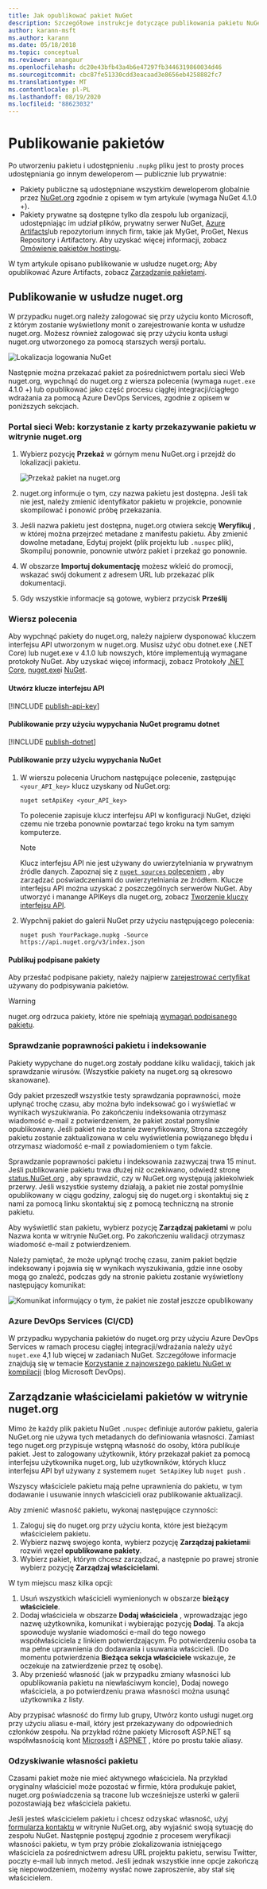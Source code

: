 ```yaml
---
title: Jak opublikować pakiet NuGet
description: Szczegółowe instrukcje dotyczące publikowania pakietu NuGet w nuget.org lub prywatnych źródłach oraz zarządzania własnością pakietu na nuget.org.
author: karann-msft
ms.author: karann
ms.date: 05/18/2018
ms.topic: conceptual
ms.reviewer: anangaur
ms.openlocfilehash: dc20e43bfb43a4b6e47297fb3446319860034d46
ms.sourcegitcommit: cbc87fe51330cdd3eacaad3e8656eb4258882fc7
ms.translationtype: MT
ms.contentlocale: pl-PL
ms.lasthandoff: 08/19/2020
ms.locfileid: "88623032"
---
```

# <a name="publishing-packages"></a>Publikowanie pakietów

Po utworzeniu pakietu i udostępnieniu `.nupkg` pliku jest to prosty proces udostępniania go innym deweloperom — publicznie lub prywatnie:

- Pakiety publiczne są udostępniane wszystkim deweloperom globalnie przez [NuGet.org](https://www.nuget.org/packages/manage/upload) zgodnie z opisem w tym artykule (wymaga NuGet 4.1.0 +).
- Pakiety prywatne są dostępne tylko dla zespołu lub organizacji, udostępniając im udział plików, prywatny serwer NuGet, [Azure Artifacts](https://www.visualstudio.com/docs/package/nuget/publish)lub repozytorium innych firm, takie jak MyGet, ProGet, Nexus Repository i Artifactory. Aby uzyskać więcej informacji, zobacz [Omówienie pakietów hostingu](../hosting-packages/overview.md).

W tym artykule opisano publikowanie w usłudze nuget.org; Aby opublikować Azure Artifacts, zobacz [Zarządzanie pakietami](https://www.visualstudio.com/docs/package/nuget/publish).

## <a name="publish-to-nugetorg"></a>Publikowanie w usłudze nuget.org

W przypadku nuget.org należy zalogować się przy użyciu konto Microsoft, z którym zostanie wyświetlony monit o zarejestrowanie konta w usłudze nuget.org. Możesz również zalogować się przy użyciu konta usługi nuget.org utworzonego za pomocą starszych wersji portalu.

![Lokalizacja logowania NuGet](media/publish_NuGetSignIn.png)

Następnie można przekazać pakiet za pośrednictwem portalu sieci Web nuget.org, wypchnąć do nuget.org z wiersza polecenia (wymaga `nuget.exe` 4.1.0 +) lub opublikować jako część procesu ciągłej integracji/ciągłego wdrażania za pomocą Azure DevOps Services, zgodnie z opisem w poniższych sekcjach.

### <a name="web-portal-use-the-upload-package-tab-on-nugetorg"></a>Portal sieci Web: korzystanie z karty przekazywanie pakietu w witrynie nuget.org

1. Wybierz pozycję **Przekaż** w górnym menu NuGet.org i przejdź do lokalizacji pakietu.

    ![Przekaż pakiet na nuget.org](media/publish_UploadYourPackage.PNG)

1. nuget.org informuje o tym, czy nazwa pakietu jest dostępna. Jeśli tak nie jest, należy zmienić identyfikator pakietu w projekcie, ponownie skompilować i ponowić próbę przekazania.

1. Jeśli nazwa pakietu jest dostępna, nuget.org otwiera sekcję **Weryfikuj** , w której można przejrzeć metadane z manifestu pakietu. Aby zmienić dowolne metadane, Edytuj projekt (plik projektu lub `.nuspec` plik), Skompiluj ponownie, ponownie utwórz pakiet i przekaż go ponownie.

1. W obszarze **Importuj dokumentację** możesz wkleić do promocji, wskazać swój dokument z adresem URL lub przekazać plik dokumentacji.

1. Gdy wszystkie informacje są gotowe, wybierz przycisk **Prześlij**

### <a name="command-line"></a>Wiersz polecenia

Aby wypchnąć pakiety do nuget.org, należy najpierw dysponować kluczem interfejsu API utworzonym w nuget.org. Musisz użyć obu dotnet.exe (.NET Core) lub nuget.exe v 4.1.0 lub nowszych, które implementują wymagane protokoły NuGet.
Aby uzyskać więcej informacji, zobacz Protokoły [.NET Core](https://docs.microsoft.com/dotnet/core/install/), [nuget.exe](https://www.nuget.org/downloads)i [NuGet](../api/nuget-protocols.md).

#### <a name="create-api-keys"></a>Utwórz klucze interfejsu API

[!INCLUDE [publish-api-key](../quickstart/includes/publish-api-key.md)]

#### <a name="publish-with-dotnet-nuget-push"></a>Publikowanie przy użyciu wypychania NuGet programu dotnet

[!INCLUDE [publish-dotnet](../quickstart/includes/publish-dotnet.md)]

#### <a name="publish-with-nuget-push"></a>Publikowanie przy użyciu wypychania NuGet

1. W wierszu polecenia Uruchom następujące polecenie, zastępując `<your_API_key>` klucz uzyskany od NuGet.org:

    ```cli
    nuget setApiKey <your_API_key>
    ```

    To polecenie zapisuje klucz interfejsu API w konfiguracji NuGet, dzięki czemu nie trzeba ponownie powtarzać tego kroku na tym samym komputerze.

    > [!NOTE]
    > Klucz interfejsu API nie jest używany do uwierzytelniania w prywatnym źródle danych. Zapoznaj się z [ `nuget sources` poleceniem](../reference/cli-reference/cli-ref-sources.md) , aby zarządzać poświadczeniami do uwierzytelniania ze źródłem.
    > Klucze interfejsu API można uzyskać z poszczególnych serwerów NuGet. Aby utworzyć i manange APIKeys dla nuget.org, zobacz [Tworzenie kluczy interfejsu API](#create-api-keys).

1. Wypchnij pakiet do galerii NuGet przy użyciu następującego polecenia:

    ```cli
    nuget push YourPackage.nupkg -Source https://api.nuget.org/v3/index.json
    ```

#### <a name="publish-signed-packages"></a>Publikuj podpisane pakiety

Aby przesłać podpisane pakiety, należy najpierw [zarejestrować certyfikat](../create-packages/Sign-a-Package.md#register-the-certificate-on-nugetorg) używany do podpisywania pakietów. 

> [!Warning]
> nuget.org odrzuca pakiety, które nie spełniają [wymagań podpisanego pakietu](../reference/Signed-Packages-Reference.md#signature-requirements-on-nugetorg).

### <a name="package-validation-and-indexing"></a>Sprawdzanie poprawności pakietu i indeksowanie

Pakiety wypychane do nuget.org zostały poddane kilku walidacji, takich jak sprawdzanie wirusów. (Wszystkie pakiety na nuget.org są okresowo skanowane).

Gdy pakiet przeszedł wszystkie testy sprawdzania poprawności, może upłynąć trochę czasu, aby można było indeksować go i wyświetlać w wynikach wyszukiwania. Po zakończeniu indeksowania otrzymasz wiadomość e-mail z potwierdzeniem, że pakiet został pomyślnie opublikowany. Jeśli pakiet nie zostanie zweryfikowany, Strona szczegóły pakietu zostanie zaktualizowana w celu wyświetlenia powiązanego błędu i otrzymasz wiadomość e-mail z powiadomieniem o tym fakcie.

Sprawdzanie poprawności pakietu i indeksowania zazwyczaj trwa 15 minut. Jeśli publikowanie pakietu trwa dłużej niż oczekiwano, odwiedź stronę [status.NuGet.org](https://status.nuget.org/) , aby sprawdzić, czy w NuGet.org występują jakiekolwiek przerwy. Jeśli wszystkie systemy działają, a pakiet nie został pomyślnie opublikowany w ciągu godziny, zaloguj się do nuget.org i skontaktuj się z nami za pomocą linku skontaktuj się z pomocą techniczną na stronie pakietu.

Aby wyświetlić stan pakietu, wybierz pozycję **Zarządzaj pakietami** w polu Nazwa konta w witrynie NuGet.org. Po zakończeniu walidacji otrzymasz wiadomość e-mail z potwierdzeniem.

Należy pamiętać, że może upłynąć trochę czasu, zanim pakiet będzie indeksowany i pojawia się w wynikach wyszukiwania, gdzie inne osoby mogą go znaleźć, podczas gdy na stronie pakietu zostanie wyświetlony następujący komunikat:

![Komunikat informujący o tym, że pakiet nie został jeszcze opublikowany](media/publish_NotYetIndexed.png)

### <a name="azure-devops-services-cicd"></a>Azure DevOps Services (CI/CD)

W przypadku wypychania pakietów do nuget.org przy użyciu Azure DevOps Services w ramach procesu ciągłej integracji/wdrażania należy użyć `nuget.exe` 4,1 lub więcej w zadaniach NuGet. Szczegółowe informacje znajdują się w temacie [Korzystanie z najnowszego pakietu NuGet w kompilacji](https://blogs.msdn.microsoft.com/devops/2017/09/29/using-the-latest-nuget-in-your-build/) (blog Microsoft DevOps).

## <a name="managing-package-owners-on-nugetorg"></a>Zarządzanie właścicielami pakietów w witrynie nuget.org

Mimo że każdy plik pakietu NuGet `.nuspec` definiuje autorów pakietu, galeria NuGet.org nie używa tych metadanych do definiowania własności. Zamiast tego nuget.org przypisuje wstępną własność do osoby, która publikuje pakiet. Jest to zalogowany użytkownik, który przekazał pakiet za pomocą interfejsu użytkownika nuget.org, lub użytkowników, których klucz interfejsu API był używany z systemem `nuget SetApiKey` lub `nuget push` .

Wszyscy właściciele pakietu mają pełne uprawnienia do pakietu, w tym dodawanie i usuwanie innych właścicieli oraz publikowanie aktualizacji.

Aby zmienić własność pakietu, wykonaj następujące czynności:

1. Zaloguj się do nuget.org przy użyciu konta, które jest bieżącym właścicielem pakietu.
1. Wybierz nazwę swojego konta, wybierz pozycję **Zarządzaj pakietami**i rozwiń węzeł **opublikowane pakiety**.
1. Wybierz pakiet, którym chcesz zarządzać, a następnie po prawej stronie wybierz pozycję **Zarządzaj właścicielami**.

W tym miejscu masz kilka opcji:

1. Usuń wszystkich właścicieli wymienionych w obszarze **bieżący właściciele**.
1. Dodaj właściciela w obszarze **Dodaj właściciela** , wprowadzając jego nazwę użytkownika, komunikat i wybierając pozycję **Dodaj**. Ta akcja spowoduje wysłanie wiadomości e-mail do tego nowego współwłaściciela z linkiem potwierdzającym. Po potwierdzeniu osoba ta ma pełne uprawnienia do dodawania i usuwania właścicieli. (Do momentu potwierdzenia **Bieżąca sekcja właściciele** wskazuje, że oczekuje na zatwierdzenie przez tę osobę).
1. Aby przenieść własność (jak w przypadku zmiany własności lub opublikowania pakietu na niewłaściwym koncie), Dodaj nowego właściciela, a po potwierdzeniu prawa własności można usunąć użytkownika z listy.

Aby przypisać własność do firmy lub grupy, Utwórz konto usługi nuget.org przy użyciu aliasu e-mail, który jest przekazywany do odpowiednich członków zespołu. Na przykład różne pakiety Microsoft ASP.NET są współwłasnością kont [Microsoft](https://nuget.org/profiles/microsoft) i [ASPNET](https://nuget.org/profiles/aspnet) , które po prostu takie aliasy.

### <a name="recovering-package-ownership"></a>Odzyskiwanie własności pakietu

Czasami pakiet może nie mieć aktywnego właściciela. Na przykład oryginalny właściciel może pozostać w firmie, która produkuje pakiet, nuget.org poświadczenia są tracone lub wcześniejsze usterki w galerii pozostawiają bez właściciela pakietu.

Jeśli jesteś właścicielem pakietu i chcesz odzyskać własność, użyj [formularza kontaktu](https://www.nuget.org/policies/Contact) w witrynie NuGet.org, aby wyjaśnić swoją sytuację do zespołu NuGet. Następnie postępuj zgodnie z procesem weryfikacji własności pakietu, w tym przy próbie zlokalizowania istniejącego właściciela za pośrednictwem adresu URL projektu pakietu, serwisu Twitter, poczty e-mail lub innych metod. Jeśli jednak wszystkie inne opcje zakończą się niepowodzeniem, możemy wysłać nowe zaproszenie, aby stał się właścicielem.
